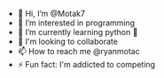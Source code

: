 - 👋 Hi, I’m @Motak7
- 👀 I’m interested in programming
- 🌱 I’m currently learning python 🐍
- 💞️ I'm looking to collaborate
- 📫 How to reach me @ryanmotac
- ⚡ Fun fact: I'm addicted to competing
